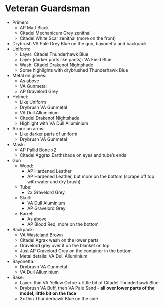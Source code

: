 # Veteran Guardsman

- Primers:
    - AP Matt Black
    - Citadel Mechanicum Grey zenithal
    - Citadel White Scar zenithal (more on the front)
- Drybrush VA Pale Grey Blue on the gun, bayonetta and backpack
- Uniform:
    - Layer: Citadel Thunderhawk Blue
    - Layer (darker parts like pants): VA Field Blue
    - Wash: Citadel Drakenof Nightshade
    - Some highlights with drybrushed Thunderhawk Blue
- Metal on gloves:
    - As above
    - VA Gunmetal
    - AP Gravelord Grey
- Helmet:
    - Like Uniform
    - Drybrush VA Gunmetal
    - VA Dull Alluminium
    - Citedel Drakenof Nightshade
    - Highlight with VA Dull Alluminium
- Armor on arms:
    - Like darker parts of uniform
    - Drybrush VA Gunmetal
- Mask:
    - AP Pallid Bone x2
    - Citadel Aggrax Earthshade on eyes and tube’s ends
- Gun
    - Wood:
        - AP Hardened Leather
        - AP Hardened Leather, but more on the bottom (scrape off top with water and dry brush)
    - Tube:
        - 2x Gravelord Grey
    - Skull:
        - VA Dull Aluminium
        - AP Gravelord Grey
    - Barrel:
        - As above
        - AP Blood Red, more on the bottom
- Backpack:
    - VA Wasteland Brown
    - Citadel Agrax wash on the lower parts
    - Gravelord grey over it on the blanket on top
    - Just AP Gravelord Grey on the container in the bottom
    - Metal details: VA Dull Alluminium
- Bayonetta:
    - Drybrush VA Gunmetal
    - VA Dull Alluminium
- Base:
    - Layer: thin  VA Yellow Ochre + little bit of Citadel Thunderhawk Blue
    - Drybrush VA Buff, then VA Pale Sand - **all over lower parts of the model, little bit on the face**
    - 3x thin Thunderhawk Blue on the side